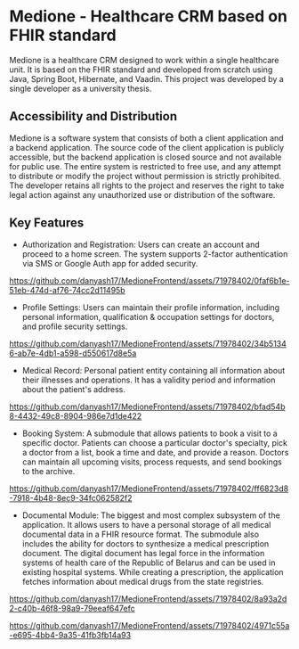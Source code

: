 # Medione - Healthcare CRM based on FHIR standard

Medione is a healthcare CRM designed to work within a single healthcare unit. It is based on the FHIR standard and developed from scratch using Java, Spring Boot, Hibernate, and Vaadin. This project was developed by a single developer as a university thesis.

## Accessibility and Distribution

Medione is a software system that consists of both a client application and a backend application. The source code of the client application is publicly accessible, but the backend application is closed source and not available for public use. The entire system is restricted to free use, and any attempt to distribute or modify the project without permission is strictly prohibited. The developer retains all rights to the project and reserves the right to take legal action against any unauthorized use or distribution of the software.

## Key Features

- Authorization and Registration: Users can create an account and proceed to a home screen. The system supports 2-factor authentication via SMS or Google Auth app for added security.



https://github.com/danyash17/MedioneFrontend/assets/71978402/0faf6b1e-51eb-474d-af76-74cc2d11495b


  
- Profile Settings: Users can maintain their profile information, including personal information, qualification & occupation settings for doctors, and profile security settings.


https://github.com/danyash17/MedioneFrontend/assets/71978402/34b51346-ab7e-4db1-a598-d550617d8e5a



- Medical Record: Personal patient entity containing all information about their illnesses and operations. It has a validity period and information about the patient's address.

  

https://github.com/danyash17/MedioneFrontend/assets/71978402/bfad54b8-4432-49c8-8904-986e7d1de422



- Booking System: A submodule that allows patients to book a visit to a specific doctor. Patients can choose a particular doctor's specialty, pick a doctor from a list, book a time and date, and provide a reason. Doctors can maintain all upcoming visits, process requests, and send bookings to the archive.


https://github.com/danyash17/MedioneFrontend/assets/71978402/ff6823d8-7918-4b48-8ec9-34fc062582f2

  

- Documental Module: The biggest and most complex subsystem of the application. It allows users to have a personal storage of all medical documental data in a FHIR resource format. The submodule also includes the ability for doctors to synthesize a medical prescription document. The digital document has legal force in the information systems of health care of the Republic of Belarus and can be used in existing hospital systems. While creating a prescription, the application fetches information about medical drugs from the state registries.


https://github.com/danyash17/MedioneFrontend/assets/71978402/8a93a2d2-c40b-46f8-98a9-79eeaf647efc


https://github.com/danyash17/MedioneFrontend/assets/71978402/4971c55a-e695-4bb4-9a35-41fb3fb14a93


